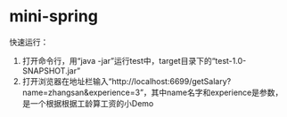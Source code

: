 # mini-spring

快速运行：
1. 打开命令行，用“java -jar”运行test中，target目录下的“test-1.0-SNAPSHOT.jar”
2. 打开浏览器在地址栏输入“http://localhost:6699/getSalary?name=zhangsan&experience=3”，其中name名字和experience是参数，是一个根据根据工龄算工资的小Demo
